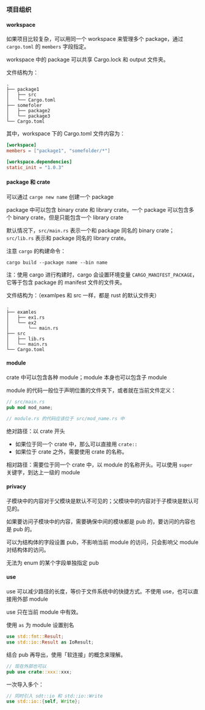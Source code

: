 ### 项目组织

#### workspace

如果项目比较复杂，可以用同一个 workspace 来管理多个 package，通过 `cargo.toml` 的 `members` 字段指定。

workspace 中的 package 可以共享  Cargo.lock 和 output 文件夹。

文件结构为：

```
.
├── package1
│   ├── src 
│   └── Cargo.toml 
├── somefoler
│   ├── package2 
│   └── package3
└── Cargo.toml
```

其中，workspace 下的 Cargo.toml 文件内容为：
```toml
[workspace]
members = ["package1", "somefolder/*"]

[workspace.dependencies]
static_init = "1.0.3"
```


#### package 和 crate

可以通过 `carge new name` 创建一个 package

package 中可以包含 binary crate 和 library crate。一个 package 可以包含多个 binary crate，但是只能包含一个 library crate

默认情况下，`src/main.rs` 表示一个和 package 同名的 binary crate；`src/lib.rs` 表示和 package 同名的 library crate。

注意 `cargo` 的构建命令：

```shell
cargo build --package name --bin name
```

注：使用 cargo 进行构建时，cargo 会设置环境变量 `CARGO_MANIFEST_PACKAGE`，它等于包含 package 的 manifest 文件的文件夹。

文件结构为：（examlpes 和 src 一样，都是 rust 的默认文件夹）

```
.
├── examles
│   ├── ex1.rs
│   └── ex2
│       └── main.rs
├── src
│   ├── lib.rs
│   └── main.rs
└── Cargo.toml
```


#### module

crate 中可以包含各种 module；module 本身也可以包含子 module

module 的代码一般位于声明位置的文件夹下，或者就在当前文件定义：

```rust
// src/main.rs
pub mod mod_name;

// module.rs 的代码应该位于 src/mod_name.rs 中
```


绝对路径：以 crate 开头

- 如果位于同一个 crate 中，那么可以直接用 `crate::` 
- 如果位于 crate 之外，需要使用 crate 的名称。

相对路径：需要位于同一个 crate 中，以 module 的名称开头。可以使用 `super` 关键字，到达上一级的 module

#### privacy

子模块中的内容对于父模块是默认不可见的；父模块中的内容对于子模块是默认可见的。

如果要访问子模块中的内容，需要确保中间的模块都是 pub 的，要访问的内容也是 pub 的。

可以为结构体的字段设置 pub，不影响当前 module 的访问，只会影响父 module 对结构体的访问。

无法为 enum 的某个字段单独指定 pub 

#### use

use 可以减少路径的长度，等价于文件系统中的快捷方式。不使用 use，也可以直接用外部 module

use 只在当前 module 中有效。

使用 `as` 为 module 设置别名

```rust
use std::fmt::Result;
use std::io::Result as IoResult;
```

结合 pub 再导出，使用「软连接」的概念来理解。

```rust
// 现在外部也可以
pub use crate::xxx::xxx;    
```


一次导入多个：

```rust
// 同时引入 sdt::io 和 std::io::Write
use std::io::{self, Write};
```

